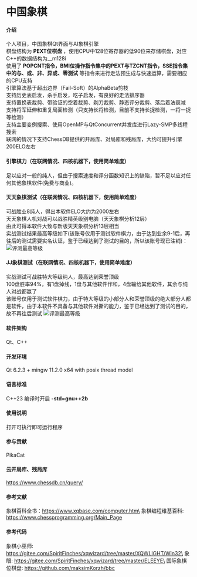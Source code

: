 # 中国象棋

#### 介绍
个人项目，中国象棋Qt界面与AI象棋引擎\
棋盘结构为 **PEXT位棋盘** ，使用CPU中128位寄存器的低90位来存储棋盘，对应C++的数据结构为__m128i\
使用了 **POPCNT指令，BMI位操作指令集中的PEXT与TZCNT指令，SSE指令集中的与、或、非、异或、零测试** 等指令来进行走法预生成与快速运算，需要相应的CPU支持\
引擎算法基于超出边界（Fail-Soft）的AlphaBeta剪枝\
支持历史表启发，杀手启发，吃子启发，有良好的走法排序器\
支持置换表裁剪、带验证的空着裁剪、剃刀裁剪、静态评分裁剪、落后着法衰减\
支持将军延伸和重复局面检测（只支持长将检测，目前不支持长捉检测，一将一捉等检测）\
支持主要变例搜索、使用OpenMP与QtConcurrent并发库进行Lazy-SMP多线程搜索\
联网的情况下支持ChessDB提供的开局库、对局库和残局库，大约可提升引擎200ELO左右

#### 引擎棋力（在联网情况、四核机器下，使用简单难度）
足以应对一般的纯人，但由于搜索速度和评分函数知识上的缺陷，暂不足以应对任何其他象棋软件(免费与商业)。

#### 天天象棋测试（在联网情况、四核机器下，使用简单难度）
可战胜业8纯人，得出本软件ELO大约为2000左右\
天天象棋人机对战可以战胜精英级别电脑（天天象棋分析12层）\
由此可得本软件大致与新版天天象棋分析13层相当\
实战测试结果最高等级如下(该账号仅用于测试软件棋力，由于达到业余9-1后，再往后的测试需要实名认证，鉴于已经达到了测试的目的，所以该账号现已注销)：
![评测最高等级](https://images.gitee.com/uploads/images/2021/0823/185211_45f94b91_7628839.jpeg "QQ图片20210823185009.jpg")

#### JJ象棋测试（在联网情况、四核机器下，使用简单难度）
实战测试可战胜特大等级纯人，最高达到荣誉顶级\
100盘胜率94%，有1盘掉线，1盘与其他软件作和，4盘输给其他软件，其余与纯人对战都赢了\
该账号仅用于测试软件棋力，由于特大等级的小部分人和荣誉顶级的绝大部分人都是软件，由于本软件不具备与其他软件对撕的能力，鉴于已经达到了测试的目的，故不再往后测试
![评测最高等级](https://images.gitee.com/uploads/images/2021/0921/212032_434c1039_7628839.jpeg "Screenshot_2021-09-21-21-16-53-960_cn.jj.chess.mi.jpg")

#### 软件架构
Qt、C++

#### 开发环境
Qt 6.2.3 + mingw 11.2.0 x64 with posix thread model

#### 语言标准
C++23 编译时开启 **-std=gnu++2b** 

#### 使用说明
打开可执行即可运行程序

#### 参与贡献
PikaCat

#### 云开局库、残局库
https://www.chessdb.cn/query/

#### 参考文献
象棋百科全书：https://www.xqbase.com/computer.htm\
象棋编程维基百科: https://www.chessprogramming.org/Main_Page

#### 参考代码
象棋小巫师: https://gitee.com/SpiritFinches/xqwizard/tree/master/XQWLIGHT/Win32\
象眼: https://gitee.com/SpiritFinches/xqwizard/tree/master/ELEEYE\
国际象棋位棋盘: https://github.com/maksimKorzh/bbc